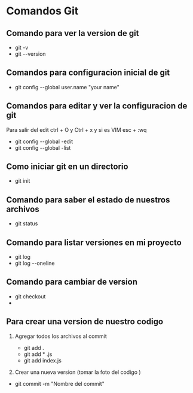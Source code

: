 # Comandos Git 

## Comando para ver la version de git

- git -v 
- git --version

## Comandos para configuracion inicial de git 

- git config --global user.name "your name"

## Comandos para editar y ver la configuracion de git 

Para salir del edit ctrl + O y Ctrl + x 
y si es VIM esc + :wq 

- git config --global -edit 
- git config --global -list 

## Como iniciar git en un directorio 

- git init
## Comando para saber el estado de nuestros archivos

- git status

## Comando para listar versiones en mi proyecto 
- git log 
- git log --oneline

## Comando para cambiar de version 
- git checkout <Id o nombre de la rama>
- 




## Para crear una version de nuestro codigo 
1. Agregar todos los archivos al commit 
    - git add . 
    - git add * .js
    - git add index.js

2. Crear una nueva version (tomar la foto del codigo ) 
- git commit -m "Nombre del commit"




